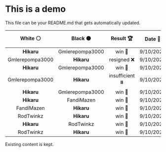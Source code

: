 # This is a demo

This file can be your README.md that gets automatically updated.

<!--START_SECTION:chessStats-->
<!-- Automatically generated with https://github.com/Balastrong/chess-stats-action -->

| White ⚪ | Black ⚫ | Result 🏆 | Date 📅 | Position 🗺️ |
|:---:|:---:|:---:|:---:|:---:|
| **Hikaru** | Gmlerepompa3000 | win 🥇 | 9/10/2025 | <a href="http://www.ee.unb.ca/cgi-bin/tervo/fen.pl?select=4k3/3n4/pp2qp2/4n3/P6P/8/1PQ3P1/4RRK1 b - - 0 32">Link</a> |
| Gmlerepompa3000 | **Hikaru** | resigned ❌ | 9/10/2025 | <a href="http://www.ee.unb.ca/cgi-bin/tervo/fen.pl?select=qr6/r6k/2p2Q2/2P2Bpp/3P3P/6R1/5PP1/6K1 b - - 2 46">Link</a> |
| **Hikaru** | Gmlerepompa3000 | win 🥇 | 9/10/2025 | <a href="http://www.ee.unb.ca/cgi-bin/tervo/fen.pl?select=5n1k/5ppp/4pnq1/6B1/2pP4/2P1PQ2/5P1P/6RK b - - 1 24">Link</a> |
| Gmlerepompa3000 | **Hikaru** | insufficient ⏸️ | 9/10/2025 | <a href="http://www.ee.unb.ca/cgi-bin/tervo/fen.pl?select=8/5nk1/8/8/5K2/8/8/8 w - - 0 93">Link</a> |
| **Hikaru** | Gmlerepompa3000 | win 🥇 | 9/10/2025 | <a href="http://www.ee.unb.ca/cgi-bin/tervo/fen.pl?select=r5k1/5qN1/2p2p1B/1p1rP2R/pPnP4/P5P1/5P2/2QR2K1 b - - 0 39">Link</a> |
| **Hikaru** | FandiMazen | win 🥇 | 9/10/2025 | <a href="http://www.ee.unb.ca/cgi-bin/tervo/fen.pl?select=R7/2r1rB2/1p4Qk/pPp1q2p/P1Pb3P/6P1/8/5R1K b - - 0 58">Link</a> |
| FandiMazen | **Hikaru** | win 🥇 | 9/10/2025 | <a href="http://www.ee.unb.ca/cgi-bin/tervo/fen.pl?select=8/p4k2/1p3Pp1/3p2Pp/1n2p2P/r1B1K3/2R5/8 w - - 0 41">Link</a> |
| RodTwinkz | **Hikaru** | win 🥇 | 9/10/2025 | <a href="http://www.ee.unb.ca/cgi-bin/tervo/fen.pl?select=5r1k/pp5p/6n1/5r2/3P1P2/1PP2R2/1P5P/5R1K w - - 3 32">Link</a> |
| **Hikaru** | RodTwinkz | win 🥇 | 9/10/2025 | <a href="http://www.ee.unb.ca/cgi-bin/tervo/fen.pl?select=3r2k1/3B1p1p/4p1p1/p2Q4/4p1q1/1P4P1/P4P1P/2R2K2 b - - 0 34">Link</a> |
| RodTwinkz | **Hikaru** | win 🥇 | 9/10/2025 | <a href="http://www.ee.unb.ca/cgi-bin/tervo/fen.pl?select=1r1r3k/4b1pp/4n3/4Pp2/1P1B4/2q2N2/1R4P1/3R3K w - - 0 34">Link</a> |

<!--END_SECTION:chessStats-->

Existing content is kept.
